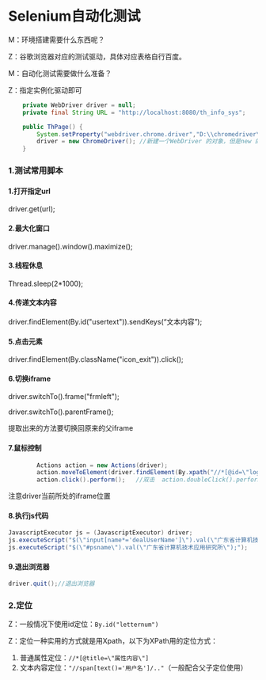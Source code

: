 # Selenium自动化测试

M：环境搭建需要什么东西呢？

Z：谷歌浏览器对应的测试驱动，具体对应表格自行百度。

M：自动化测试需要做什么准备？

Z：指定实例化驱动即可

```java
    private WebDriver driver = null;
    private final String URL = "http://localhost:8080/th_info_sys";

    public ThPage() {
        System.setProperty("webdriver.chrome.driver","D:\\chromedriver\\chromedriver.exe");//chromedriver服务地址
        driver = new ChromeDriver(); //新建一个WebDriver 的对象，但是new 的是FirefoxDriver的驱动
    }
```

### 1.测试常用脚本

#### 1.打开指定url

driver.get(url);

#### 2.最大化窗口

driver.manage().window().maximize();

#### 3.线程休息

Thread.sleep(2*1000);

#### 4.传递文本内容

driver.findElement(By.id("usertext")).sendKeys(“文本内容”);

#### 5.点击元素

driver.findElement(By.className("icon_exit")).click();

#### 6.切换iframe

driver.switchTo().frame("frmleft");

driver.switchTo().parentFrame();

提取出来的方法要切换回原来的父iframe

#### 7.鼠标控制

```java
        Actions action = new Actions(driver);
        action.moveToElement(driver.findElement(By.xpath("//*[@id=\"loginForm\"]/table/tbody/tr[7]/td/input")));
        action.click().perform();   //双击  action.doubleClick().perform();
```

注意driver当前所处的iframe位置

#### 8.执行js代码

```java
JavascriptExecutor js = (JavascriptExecutor) driver;
js.executeScript("$(\"input[name*='dealUserName']\").val(\"广东省计算机技术应用研究所\");");   //注意引号问题
js.executeScript("$(\"#psname\").val(\"广东省计算机技术应用研究所\");");
```

#### 9.退出浏览器

```java
driver.quit();//退出浏览器
```

### 2.定位

Z：一般情况下使用id定位：``By.id("letternum")``  

Z：定位一种实用的方式就是用Xpath，以下为XPath用的定位方式：

1. 普通属性定位：``//*[@title=\"属性内容\"]``
2. 文本内容定位：``"//span[text()='用户名']/.."``（一般配合父子定位使用）